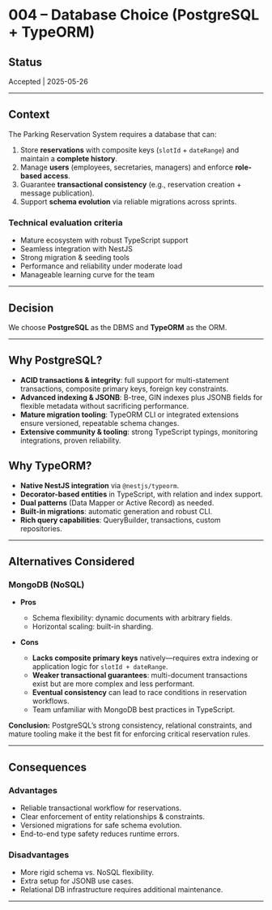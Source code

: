 # 004 – Database Choice (PostgreSQL + TypeORM)

## Status  
Accepted | 2025-05-26

---

## Context  
The Parking Reservation System requires a database that can:

1. Store **reservations** with composite keys (`slotId` + `dateRange`) and maintain a **complete history**.  
2. Manage **users** (employees, secretaries, managers) and enforce **role-based access**.  
3. Guarantee **transactional consistency** (e.g., reservation creation + message publication).  
4. Support **schema evolution** via reliable migrations across sprints.

### Technical evaluation criteria
- Mature ecosystem with robust TypeScript support  
- Seamless integration with NestJS  
- Strong migration & seeding tools  
- Performance and reliability under moderate load  
- Manageable learning curve for the team  

---

## Decision  
We choose **PostgreSQL** as the DBMS and **TypeORM** as the ORM.

---

## Why PostgreSQL?

- **ACID transactions & integrity**: full support for multi-statement transactions, composite primary keys, foreign key constraints.  
- **Advanced indexing & JSONB**: B-tree, GIN indexes plus JSONB fields for flexible metadata without sacrificing performance.  
- **Mature migration tooling**: TypeORM CLI or integrated extensions ensure versioned, repeatable schema changes.  
- **Extensive community & tooling**: strong TypeScript typings, monitoring integrations, proven reliability.

## Why TypeORM?

- **Native NestJS integration** via `@nestjs/typeorm`.  
- **Decorator-based entities** in TypeScript, with relation and index support.  
- **Dual patterns** (Data Mapper or Active Record) as needed.  
- **Built-in migrations**: automatic generation and robust CLI.  
- **Rich query capabilities**: QueryBuilder, transactions, custom repositories.

---

## Alternatives Considered

### MongoDB (NoSQL)
- **Pros**  
  - Schema flexibility: dynamic documents with arbitrary fields.  
  - Horizontal scaling: built-in sharding.

- **Cons**  
  - **Lacks composite primary keys** natively—requires extra indexing or application logic for `slotId + dateRange`.  
  - **Weaker transactional guarantees**: multi-document transactions exist but are more complex and less performant.  
  - **Eventual consistency** can lead to race conditions in reservation workflows.  
  - Team unfamiliar with MongoDB best practices in TypeScript.

**Conclusion:** PostgreSQL’s strong consistency, relational constraints, and mature tooling make it the best fit for enforcing critical reservation rules.

---

## Consequences

### Advantages
- Reliable transactional workflow for reservations.  
- Clear enforcement of entity relationships & constraints.  
- Versioned migrations for safe schema evolution.  
- End-to-end type safety reduces runtime errors.

### Disadvantages
- More rigid schema vs. NoSQL flexibility.  
- Extra setup for JSONB use cases.  
- Relational DB infrastructure requires additional maintenance.

---